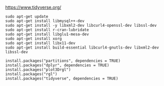 https://www.tidyverse.org/  

```sudo apt-get update```  
```sudo apt-get install libmysql++-dev```  
```sudo apt-get install -y libxml2-dev libcurl4-openssl-dev libssl-dev```  
```sudo apt-get install r-cran-lubridate```  
```sudo apt-get install libglu1-mesa-dev```  
```sudo apt-get install xorg```   
```sudo apt-get install libx11-dev```  
```sudo apt-get install build-essential libcurl4-gnutls-dev libxml2-dev libssl-dev```  

```install.packages("partitions", dependencies = TRUE)```  
```install.packages("dplyr", dependencies = TRUE)```  
```install.packages("plot3Drgl")```  
```install.packages("rgl")```  
```install.packages("tidyverse", dependencies = TRUE)```
